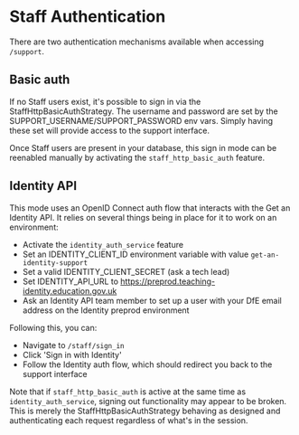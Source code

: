 # Staff Authentication

There are two authentication mechanisms available when accessing `/support`.

## Basic auth

If no Staff users exist, it's possible to sign in via the
StaffHttpBasicAuthStrategy. The username and password are set by the
SUPPORT_USERNAME/SUPPORT_PASSWORD env vars. Simply having these set will
provide access to the support interface.

Once Staff users are present in your database, this sign in mode can be
reenabled manually by activating the `staff_http_basic_auth` feature.

## Identity API

This mode uses an OpenID Connect auth flow that interacts with the Get an
Identity API. It relies on several things being in place for it to work on an
environment:

- Activate the `identity_auth_service` feature
- Set an IDENTITY_CLIENT_ID environment variable with value `get-an-identity-support`
- Set a valid IDENTITY_CLIENT_SECRET (ask a tech lead)
- Set IDENTITY_API_URL to https://preprod.teaching-identity.education.gov.uk
- Ask an Identity API team member to set up a user with your DfE email address
  on the Identity preprod environment

Following this, you can:

- Navigate to `/staff/sign_in`
- Click 'Sign in with Identity'
- Follow the Identity auth flow, which should redirect you back to the support interface

Note that if `staff_http_basic_auth` is active at the same time as
`identity_auth_service`, signing out functionality may appear to be broken.
This is merely the StaffHttpBasicAuthStrategy behaving as designed and
authenticating each request regardless of what's in the session.
